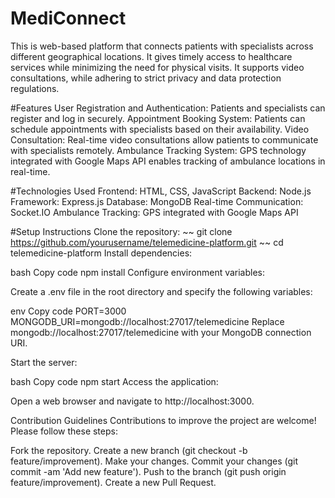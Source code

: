 # MediConnect
This is web-based platform that connects patients with specialists across different geographical locations. It gives timely access to healthcare services while minimizing the need for physical visits. It supports video consultations, while adhering to strict privacy and data protection regulations.

#Features
User Registration and Authentication: Patients and specialists can register and log in securely.
Appointment Booking System: Patients can schedule appointments with specialists based on their availability.
Video Consultation: Real-time video consultations allow patients to communicate with specialists remotely.
Ambulance Tracking System: GPS technology integrated with Google Maps API enables tracking of ambulance locations in real-time.

#Technologies Used
Frontend: HTML, CSS, JavaScript
Backend: Node.js
Framework: Express.js
Database: MongoDB
Real-time Communication: Socket.IO
Ambulance Tracking: GPS integrated with Google Maps API

#Setup Instructions
Clone the repository:
~~
git clone https://github.com/yourusername/telemedicine-platform.git
~~
cd telemedicine-platform
Install dependencies:

bash
Copy code
npm install
Configure environment variables:

Create a .env file in the root directory and specify the following variables:

env
Copy code
PORT=3000
MONGODB_URI=mongodb://localhost:27017/telemedicine
Replace mongodb://localhost:27017/telemedicine with your MongoDB connection URI.

Start the server:

bash
Copy code
npm start
Access the application:

Open a web browser and navigate to http://localhost:3000.

Contribution Guidelines
Contributions to improve the project are welcome! Please follow these steps:

Fork the repository.
Create a new branch (git checkout -b feature/improvement).
Make your changes.
Commit your changes (git commit -am 'Add new feature').
Push to the branch (git push origin feature/improvement).
Create a new Pull Request.
